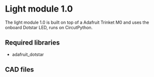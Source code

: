 # Light module 1.0
The light module 1.0 is built on top of a Adafruit Trinket M0 and uses the onboard Dotstar LED, runs on CircutPython.

## Required libraries
* adafruit_dotstar

## CAD files
